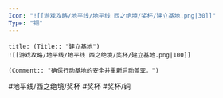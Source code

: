 ```yaml
---
Icon: "![[游戏攻略/地平线/地平线 西之绝境/奖杯/建立基地.png|30]]"
Type: "铜"
---
```

```ad-common-bronze-trophy
title: (Title:: "建立基地")
![[游戏攻略/地平线/地平线 西之绝境/奖杯/建立基地.png|100]]

(Comment:: "确保行动基地的安全并重新启动盖亚。")
```

#地平线/西之绝境/奖杯 #奖杯 #奖杯/铜
